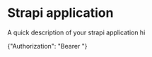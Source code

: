 # Strapi application

A quick description of your strapi application
hi

{"Authorization": "Bearer <token>"}